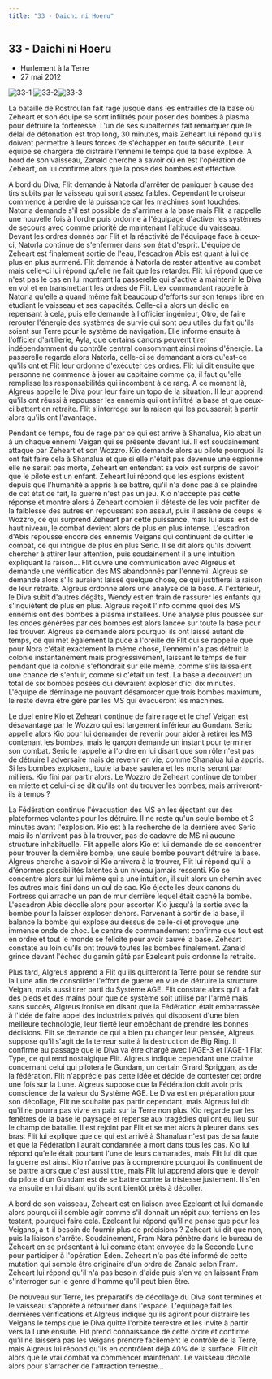 ```yaml
---
title: "33 - Daichi ni Hoeru"
---
```


33 - Daichi ni Hoeru
--------------------

* Hurlement à la Terre
* 27 mai 2012


![33-1](/images/mini/images-stories-saga-gundamage-episodes-_tb_150x84_33-1.jpg) ![33-2](/images/mini/images-stories-saga-gundamage-episodes-_tb_150x84_33-2.jpg)![33-3](/images/mini/images-stories-saga-gundamage-episodes-_tb_150x84_33-3.jpg)


La bataille de Rostroulan fait rage jusque dans les entrailles de la base où Zeheart et son équipe se sont infiltrés pour poser des bombes à plasma pour détruire la forteresse. L'un de ses subalternes fait remarquer que le délai de détonation est trop long, 30 minutes, mais Zeheart lui répond qu'ils doivent permettre à leurs forces de s'échapper en toute sécurité. Leur équipe se chargera de distraire l'ennemi le temps que la base explose. A bord de son vaisseau, Zanald cherche à savoir où en est l'opération de Zeheart, on lui confirme alors que la pose des bombes est effective.


A bord du Diva, Flit demande à Natorla d'arrêter de paniquer à cause des tirs subits par le vaisseau qui sont assez faibles. Cependant le croiseur commence à perdre de la puissance car les machines sont touchées. Natorla demande s'il est possible de s'arrimer à la base mais Flit la rappelle une nouvelle fois à l'ordre puis ordonne à l'équipage d'activer les systèmes de secours avec comme priorité de maintenant l'altitude du vaisseau. Devant les ordres donnés par Flit et la réactivité de l'équipage face à ceux-ci, Natorla continue de s'enfermer dans son état d'esprit. L'équipe de Zeheart est finalement sortie de l'eau, l'escadron Abis est quant à lui de plus en plus surmené. Flit demande à Natorla de rester attentive au combat mais celle-ci lui répond qu'elle ne fait que les retarder. Flit lui répond que ce n'est pas le cas en lui montrant la passerelle qui s'active à maintenir le Diva en vol et en transmettant les ordres de Flit. L'ex commandant rappelle à Natorla qu'elle a quand même fait beaucoup d'efforts sur son temps libre en étudiant le vaisseau et ses capacités. Celle-ci a alors un déclic en repensant à cela, puis elle demande à l'officier ingénieur, Otro, de faire rerouter l'énergie des systèmes de survie qui sont peu utiles du fait qu'ils soient sur Terre pour le système de navigation. Elle informe ensuite à l'officier d'artillerie, Ayla, que certains canons peuvent tirer indépendamment du contrôle central consommant ainsi moins d'énergie. La passerelle regarde alors Natorla, celle-ci se demandant alors qu'est-ce qu'ils ont et Flit leur ordonne d'exécuter ces ordres. Flit lui dit ensuite que personne ne commence à jouer au capitaine comme ça, il faut qu'elle remplisse les responsabilités qui incombent à ce rang. A ce moment là, Algreus appelle le Diva pour leur faire un topo de la situation. Il leur apprend qu'ils ont réussi à repousser les ennemis qui ont infiltré la base et que ceux-ci battent en retraite. Flit s'interroge sur la raison qui les pousserait à partir alors qu'ils ont l'avantage.


Pendant ce temps, fou de rage par ce qui est arrivé à Shanalua, Kio abat un à un chaque ennemi Veigan qui se présente devant lui. Il est soudainement attaqué par Zeheart et son Wozzro. Kio demande alors au pilote pourquoi ils ont fait faire cela à Shanalua et que si elle n'était pas devenue une espionne elle ne serait pas morte, Zeheart en entendant sa voix est surpris de savoir que le pilote est un enfant. Zeheart lui répond que les espions existent depuis que l'humanité a appris à se battre, qu'il n'a donc pas à se plaindre de cet état de fait, la guerre n'est pas un jeu. Kio n'accepte pas cette réponse et montre alors à Zeheart combien il déteste de les voir profiter de la faiblesse des autres en repoussant son assaut, puis il assène de coups le Wozzro, ce qui surprend Zeheart par cette puissance, mais lui aussi est de haut niveau, le combat devient alors de plus en plus intense. L'escadron d'Abis repousse encore des ennemis Veigans qui continuent de quitter le combat, ce qui intrigue de plus en plus Seric. Il se dit alors qu'ils doivent chercher à attirer leur attention, puis soudainement il a une intuition expliquant la raison... Flit ouvre une communication avec Algreus et demande une vérification des MS abandonnés par l'ennemi. Algreus se demande alors s'ils auraient laissé quelque chose, ce qui justifierai la raison de leur retraite. Algreus ordonne alors une analyse de la base. A l'extérieur, le Diva subit d'autres dégâts, Wendy est en train de rassurer les enfants qui s'inquiètent de plus en plus. Algreus reçoit l'info comme quoi des MS ennemis ont des bombes à plasma installées. Une analyse plus poussée sur les ondes générées par ces bombes est alors lancée sur toute la base pour les trouver. Algreus se demande alors pourquoi ils ont laissé autant de temps, ce qui met également la puce à l'oreille de Flit qui se rappelle que pour Nora c'était exactement la même chose, l'ennemi n'a pas détruit la colonie instantanément mais progressivement, laissant le temps de fuir pendant que la colonie s'effondrait sur elle même, comme s'ils laissaient une chance de s'enfuir, comme si c'était un test. La base a découvert un total de six bombes posées qui devraient exploser d'ici dix minutes. L'équipe de déminage ne pouvant désamorcer que trois bombes maximum, le reste devra être géré par les MS qui évacueront les machines.


Le duel entre Kio et Zeheart continue de faire rage et le chef Veigan est désavantagé par le Wozzro qui est largement inférieur au Gundam. Seric appelle alors Kio pour lui demander de revenir pour aider à retirer les MS contenant les bombes, mais le garçon demande un instant pour terminer son combat. Seric le rappelle à l'ordre en lui disant que son rôle n'est pas de détruire l'adversaire mais de revenir en vie, comme Shanalua lui a appris. Si les bombes explosent, toute la base sautera et les morts seront par milliers. Kio fini par partir alors. Le Wozzro de Zeheart continue de tomber en miette et celui-ci se dit qu'ils ont du trouver les bombes, mais arriveront-ils à temps ?


La Fédération continue l'évacuation des MS en les éjectant sur des plateformes volantes pour les détruire. Il ne reste qu'un seule bombe et 3 minutes avant l'explosion. Kio est à la recherche de la dernière avec Seric mais ils n'arrivent pas à la trouver, pas de cadavre de MS ni aucune structure inhabituelle. Flit appelle alors Kio et lui demande de se concentrer pour trouver la dernière bombe, une seule bombe pouvant détruire la base. Algreus cherche à savoir si Kio arrivera à la trouver, Flit lui répond qu'il a d'énormes possibilités latentes à un niveau jamais ressenti. Kio se concentre alors sur lui même qui a une intuition, il suit alors un chemin avec les autres mais fini dans un cul de sac. Kio éjecte les deux canons du Fortress qui arrache un pan de mur derrière lequel était caché la bombe. L'escadron Abis décolle alors pour escorter Kio jusqu'à la sortie avec la bombe pour la laisser exploser dehors. Parvenant à sortir de la base, il balance la bombe qui explose au dessus de celle-ci et provoque une immense onde de choc. Le centre de commandement confirme que tout est en ordre et tout le monde se félicite pour avoir sauvé la base. Zeheart constate au loin qu'ils ont trouvé toutes les bombes finalement. Zanald grince devant l'échec du gamin gâté par Ezelcant puis ordonne la retraite.


Plus tard, Algreus apprend à Flit qu'ils quitteront la Terre pour se rendre sur la Lune afin de consolider l'effort de guerre en vue de détruire la structure Veigan, mais aussi tirer parti du Système AGE. Flit constate alors qu'il a fait des pieds et des mains pour que ce système soit utilisé par l'armé mais sans succès, Algreus ironise en disant que la Fédération était embarrassée à l'idée de faire appel des industriels privés qui disposent d'une bien meilleure technologie, leur fierté leur empêchant de prendre les bonnes décisions. Flit se demande ce qui a bien pu changer leur pensée, Algreus suppose qu'il s'agit de la terreur suite à la destruction de Big Ring. Il confirme au passage que le Diva va être chargé avec l'AGE-3 et l'AGE-1 Flat Type, ce qui rend nostalgique Flit. Algreus indique cependant une crainte concernant celui qui pilotera le Gundam, un certain Girard Spriggan, as de la fédération. Flit n'apprécie pas cette idée et décide de contester cet ordre une fois sur la Lune. Algreus suppose que la Fédération doit avoir pris conscience de la valeur du Système AGE. Le Diva est en préparation pour son décollage, Flit ne souhaite pas partir cependant, mais Algreus lui dit qu'il ne pourra pas vivre en paix sur la Terre non plus. Kio regarde par les fenêtres de la base le paysage et repense aux tragédies qui ont eu lieu sur le champ de bataille. Il est rejoint par Flit et se met alors à pleurer dans ses bras. Flit lui explique que ce qui est arrivé à Shanalua n'est pas de sa faute et que la Fédération l'aurait condamnée à mort dans tous les cas. Kio lui répond qu'elle était pourtant l'une de leurs camarades, mais Flit lui dit que la guerre est ainsi. Kio n'arrive pas à comprendre pourquoi ils continuent de se battre alors que c'est aussi titre, mais Flit lui apprend alors que le devoir du pilote d'un Gundam est de se battre contre la tristesse justement. Il s'en va ensuite en lui disant qu'ils sont bientôt prêts à décoller.


A bord de son vaisseau, Zeheart est en liaison avec Ezelcant et lui demande alors pourquoi il semble agir comme s'il donnait un répit aux terriens en les testant, pourquoi faire cela. Ezelcant lui répond qu'il ne pense que pour les Veigans, a-t-il besoin de fournir plus de précisions ? Zeheart lui dit que non, puis la liaison s'arrête. Soudainement, Fram Nara pénètre dans le bureau de Zeheart en se présentant à lui comme étant envoyée de la Seconde Lune pour participer à l'opération Eden. Zeheart n'a pas été informé de cette mutation qui semble être originaire d'un ordre de Zanald selon Fram. Zeheart lui répond qu'il n'a pas besoin d'aide puis s'en va en laissant Fram s'interroger sur le genre d'homme qu'il peut bien être.


De nouveau sur Terre, les préparatifs de décollage du Diva sont terminés et le vaisseau s'apprête à retourner dans l'espace. L'équipage fait les dernières vérifications et Algreus indique qu'ils agiront pour distraire les Veigans le temps que le Diva quitte l'orbite terrestre et les invite à partir vers la Lune ensuite. Flit prend connaissance de cette ordre et confirme qu'il ne laissera pas les Veigans prendre facilement le contrôle de la Terre, mais Algreus lui répond qu'ils en contrôlent déjà 40% de la surface. Flit dit alors que le vrai combat va commencer maintenant. Le vaisseau décolle alors pour s'arracher de l'attraction terrestre...


 

